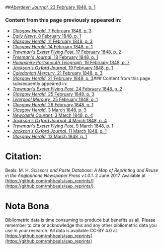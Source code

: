 ##[*Aberdeen Journal*, 23 February 1848, p. 1](https://mhbeals.github.io/sap_html/Aberdeen-Journal/Aberdeen-Journal-23-February-1848-p-1)

### Content from this page previously appeared in:
+ [*Glasgow Herald*, 7 February 1848, p. 3](https://mhbeals.github.io/sap_html/Glasgow-Herald/Glasgow-Herald-7-February-1848-p-3)
+ [*Daily News*, 8 February 1848, p. 1](https://mhbeals.github.io/sap_html/Daily-News/Daily-News-8-February-1848-p-1)
+ [*Glasgow Herald*, 11 February 1848, p. 3](https://mhbeals.github.io/sap_html/Glasgow-Herald/Glasgow-Herald-11-February-1848-p-3)
+ [*Glasgow Herald*, 14 February 1848, p. 1](https://mhbeals.github.io/sap_html/Glasgow-Herald/Glasgow-Herald-14-February-1848-p-1)
+ [*Trewman's Exeter Flying Post*, 17 February 1848, p. 2](https://mhbeals.github.io/sap_html/Trewman's-Exeter-Flying-Post/Trewman's-Exeter-Flying-Post-17-February-1848-p-2)
+ [*Freeman's Journal*, 18 February 1848, p. 1](https://mhbeals.github.io/sap_html/Freeman's-Journal/Freeman's-Journal-18-February-1848-p-1)
+ [*Hampshire Portsmouth Telegraph*, 19 February 1848, p. 7](https://mhbeals.github.io/sap_html/Hampshire-Portsmouth-Telegraph/Hampshire-Portsmouth-Telegraph-19-February-1848-p-7)
+ [*Jackson's Oxford Journal*, 19 February 1848, p. 1](https://mhbeals.github.io/sap_html/Jackson's-Oxford-Journal/Jackson's-Oxford-Journal-19-February-1848-p-1)
+ [*Caledonian Mercury*, 21 February 1848, p. 3](https://mhbeals.github.io/sap_html/Caledonian-Mercury/Caledonian-Mercury-21-February-1848-p-3)
+ [*Glasgow Herald*, 21 February 1848, p. 3](https://mhbeals.github.io/sap_html/Glasgow-Herald/Glasgow-Herald-21-February-1848-p-3)### Content from this page subsequently appeared in:
+ [*Trewman's Exeter Flying Post*, 24 February 1848, p. 2](https://mhbeals.github.io/sap_html/Trewman's-Exeter-Flying-Post/Trewman's-Exeter-Flying-Post-24-February-1848-p-2)
+ [*Glasgow Herald*, 25 February 1848, p. 3](https://mhbeals.github.io/sap_html/Glasgow-Herald/Glasgow-Herald-25-February-1848-p-3)
+ [*Liverpool Mercury*, 25 February 1848, p. 1](https://mhbeals.github.io/sap_html/Liverpool-Mercury/Liverpool-Mercury-25-February-1848-p-1)
+ [*Glasgow Herald*, 28 February 1848, p. 1](https://mhbeals.github.io/sap_html/Glasgow-Herald/Glasgow-Herald-28-February-1848-p-1)
+ [*Glasgow Herald*, 3 March 1848, p. 3](https://mhbeals.github.io/sap_html/Glasgow-Herald/Glasgow-Herald-3-March-1848-p-3)
+ [*Newcastle Courant*, 3 March 1848, p. 4](https://mhbeals.github.io/sap_html/Newcastle-Courant/Newcastle-Courant-3-March-1848-p-4)
+ [*Jackson's Oxford Journal*, 4 March 1848, p. 4](https://mhbeals.github.io/sap_html/Jackson's-Oxford-Journal/Jackson's-Oxford-Journal-4-March-1848-p-4)
+ [*Trewman's Exeter Flying Post*, 9 March 1848, p. 1](https://mhbeals.github.io/sap_html/Trewman's-Exeter-Flying-Post/Trewman's-Exeter-Flying-Post-9-March-1848-p-1)
+ [*Jackson's Oxford Journal*, 11 March 1848, p. 1](https://mhbeals.github.io/sap_html/Jackson's-Oxford-Journal/Jackson's-Oxford-Journal-11-March-1848-p-1)
+ [*Glasgow Herald*, 13 March 1848, p. 1](https://mhbeals.github.io/sap_html/Glasgow-Herald/Glasgow-Herald-13-March-1848-p-1)
                    
# Citation: 

Beals. M. H. *Scissors and Paste Database: A Map of Reprinting and Reuse in the Anglophone Newspaper Press v.1.0.1.* 2 June 2017. Available at [https://github.com/mhbeals/sap_reprints/](https://github.com/mhbeals/sap_reprints/). 
                    
# Nota Bona

Bibliometric data is time consuming to produce but benefits us all. Please remember to cite or acknowledge this and any other bibliometric data you use in your research. All data is available CC-BY 4.0 at [https://github.com/mhbeals/sap_reprints](https://github.com/mhbeals/sap_reprints)